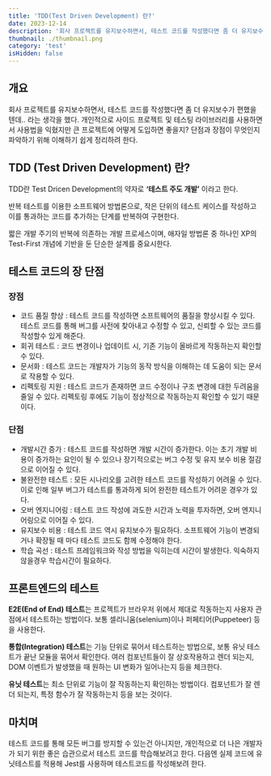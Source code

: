 ```yaml
---
title: 'TDD(Test Driven Development) 란?'
date: 2023-12-14
description: '회사 프로젝트를 유지보수하면서, 테스트 코드를 작성했다면 좀 더 유지보수가 편했을 텐데.. 라는 생각을 했다. 개인적으로 사이드 프로젝트 및 테스팅 라이브러리를 사용하면서 사용법을 익혔지만 큰 프로젝트에 어떻게 도입하면 좋을지? 단점과 장점이 무엇인지 파악하기 위해 이해하기 쉽게 정리하려 한다.'
thumbnail: ./thumbnail.png
category: 'test'
isHidden: false
---
```


## 개요

회사 프로젝트를 유지보수하면서, 테스트 코드를 작성했다면 좀 더 유지보수가 편했을 텐데.. 라는 생각을 했다. 개인적으로 사이드 프로젝트 및 테스팅 라이브러리를 사용하면서 사용법을 익혔지만 큰 프로젝트에 어떻게 도입하면 좋을지? 단점과 장점이 무엇인지 파악하기 위해 이해하기 쉽게 정리하려 한다.

## TDD (Test Driven Development) 란?

TDD란 Test Dricen Development의 약자로 **‘테스트 주도 개발’** 이라고 한다.

반복 테스트를 이용한 소프트웨어 방법론으로, 작은 단위의 테스트 케이스를 작성하고 이를 통과하는 코드를 추가하는 단계를 반복하여 구현한다.

짧은 개발 주기의 반복에 의존하는 개발 프로세스이며, 애자일 방법론 중 하나인 XP의 Test-First 개념에 기반을 둔 단순한 설계를 중요시한다.

## 테스트 코드의 장 단점

### 장점

- 코드 품질 향상 : 테스트 코드를 작성하면 소프트웨어의 품질을 향상시킬 수 있다. 테스트 코드를 통해 버그를 사전에 찾아내고 수정할 수 있고, 신뢰할 수 있는 코드를 작성할수 있게 해준다.
- 회귀 테스트 : 코드 변경이나 업데이트 시, 기존 기능이 올바르게 작동하는지 확인할 수 있다.
- 문서화 : 테스트 코드는 개발자가 기능의 동작 방식을 이해하는 데 도움이 되는 문서로 작용할 수 있다.
- 리펙토링 지원 : 테스트 코드가 존재하면 코드 수정이나 구조 변경에 대한 두려움을 줄일 수 있다. 리펙토링 후에도 기능이 정상적으로 작동하는지 확인할 수 있기 때문이다.

### 단점

- 개발시간 증가 : 테스트 코드를 작성하면 개발 시간이 증가한다. 이는 초기 개발 비용이 증가하는 요인이 될 수 있으나 장기적으로는 버그 수정 및 유지 보수 비용 절감으로 이어질 수 있다.
- 불완전한 테스트 : 모든 시나리오를 고려한 테스트 코드를 작성하기 어려울 수 있다. 이로 인해 일부 버그가 테스트를 통과하게 되어 완전한 테스트가 어려운 경우가 있다.
- 오버 엔지니어링 : 테스트 코드 작성에 과도한 시간과 노력을 투자하면, 오버 엔지니어링으로 이어질 수 있다.
- 유지보수 비용 : 테스트 코드 역시 유지보수가 필요하다. 소프트웨어 기능이 변경되거나 확장될 때 마다 테스트 코드도 함께 수정해야 한다.
- 학습 곡선 : 테스트 프레임워크와 작성 방법을 익히는데 시간이 발생한다. 익숙하지 않을경우 학습시간이 필요하다.

## 프론트엔드의 테스트

**E2E(End of End) 테스트**는 프로젝트가 브라우저 위에서 제대로 작동하는지 사용자 관점에서 테스트하는 방법이다. 보통 셀리니움(selenium)이나 퍼페티어(Puppeteer) 등을 사용한다.

**통합(Integration) 테스트**는 기능 단위로 묶어서 테스트하는 방법으로, 보통 유닛 테스트가 끝난 모듈을 묶어서 확인한다. 여러 컴포넌트들이 잘 상호작용하고 렌더 되는지, DOM 이벤트가 발생했을 때 원하는 UI 변화가 일어나는지 등을 체크한다.

**유닛 테스트**는 최소 단위로 기능이 잘 작동하는지 확인하는 방법이다. 컴포넌트가 잘 렌더 되는지, 특정 함수가 잘 작동하는지 등을 보는 것이다.

## 마치며

테스트 코드를 통해 모든 버그를 방지할 수 있는건 아니지만, 개인적으로 더 나은 개발자가 되기 위한 좋은 습관으로서 테스트 코드를 학습해보려고 한다. 다음엔 실제 코드에 유닛테스트를 적용해 Jest를 사용하며 테스트코드를 작성해보려 한다.
